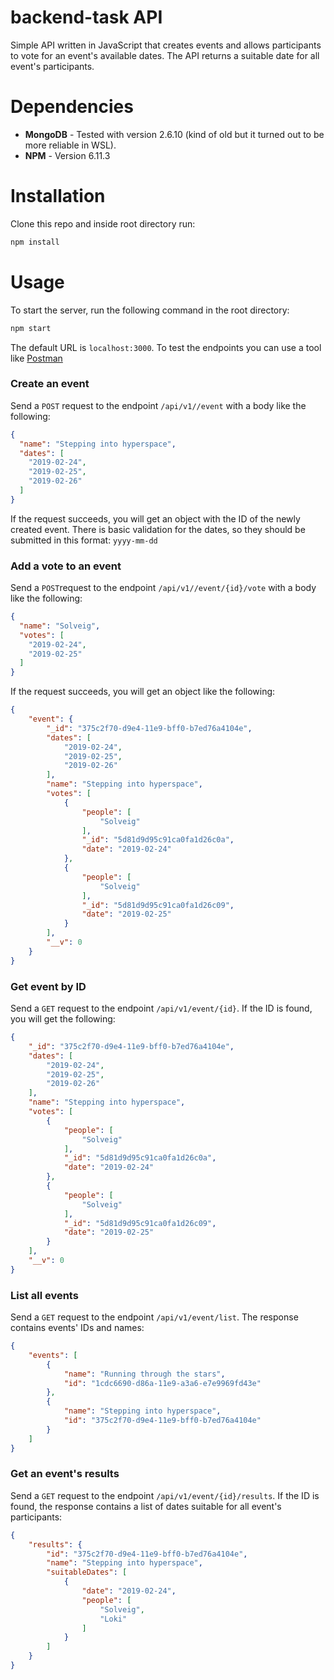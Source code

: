 # backend-task API

Simple API written in JavaScript that creates events and allows participants to vote for an event's available dates. The API returns a suitable date for all event's participants.

# Dependencies

- **MongoDB** - Tested with version 2.6.10 (kind of old but it turned out to be more reliable in WSL).
- **NPM** - Version 6.11.3

# Installation

Clone this repo and inside root directory run:

```bash
npm install
```
# Usage

To start the server, run the following command in the root directory:

```bash
npm start
```

The default URL is `localhost:3000`. To test the endpoints you can use a tool like [Postman](https://www.getpostman.com/downloads/)

### Create an event

Send a `POST` request to the endpoint `/api/v1//event` with a body like the following:
```json
{
  "name": "Stepping into hyperspace",
  "dates": [
    "2019-02-24",
    "2019-02-25",
    "2019-02-26"
  ]
}
```
If the request succeeds, you will get an object with the ID of the newly created event. There is basic validation for the dates, so they should be submitted in this format: `yyyy-mm-dd`

### Add a vote to an event

Send a `POST`request to the endpoint `/api/v1//event/{id}/vote`  with a body like the following:
```json
{
  "name": "Solveig",
  "votes": [
    "2019-02-24",
    "2019-02-25"
  ]
}
```
If the request succeeds, you will get an object like the following:
```json
{
    "event": {
        "_id": "375c2f70-d9e4-11e9-bff0-b7ed76a4104e",
        "dates": [
            "2019-02-24",
            "2019-02-25",
            "2019-02-26"
        ],
        "name": "Stepping into hyperspace",
        "votes": [
            {
                "people": [
                    "Solveig"
                ],
                "_id": "5d81d9d95c91ca0fa1d26c0a",
                "date": "2019-02-24"
            },
            {
                "people": [
                    "Solveig"
                ],
                "_id": "5d81d9d95c91ca0fa1d26c09",
                "date": "2019-02-25"
            }
        ],
        "__v": 0
    }
}
```
### Get event by ID

Send a `GET` request to the endpoint `/api/v1/event/{id}`. If the ID is found, you will get the following:
```json
{
    "_id": "375c2f70-d9e4-11e9-bff0-b7ed76a4104e",
    "dates": [
        "2019-02-24",
        "2019-02-25",
        "2019-02-26"
    ],
    "name": "Stepping into hyperspace",
    "votes": [
        {
            "people": [
                "Solveig"
            ],
            "_id": "5d81d9d95c91ca0fa1d26c0a",
            "date": "2019-02-24"
        },
        {
            "people": [
                "Solveig"
            ],
            "_id": "5d81d9d95c91ca0fa1d26c09",
            "date": "2019-02-25"
        }
    ],
    "__v": 0
}
```

### List all events

Send a `GET` request to the endpoint `/api/v1/event/list`. The response contains events' IDs and names:
```json
{
    "events": [
        {
            "name": "Running through the stars",
            "id": "1cdc6690-d86a-11e9-a3a6-e7e9969fd43e"
        },
        {
            "name": "Stepping into hyperspace",
            "id": "375c2f70-d9e4-11e9-bff0-b7ed76a4104e"
        }
    ]
}
```

### Get an event's results

Send a `GET` request to the endpoint `/api/v1/event/{id}/results`. If the ID is found, the response contains a list of dates suitable for all event's participants:
```json
{
    "results": {
        "id": "375c2f70-d9e4-11e9-bff0-b7ed76a4104e",
        "name": "Stepping into hyperspace",
        "suitableDates": [
            {
                "date": "2019-02-24",
                "people": [
                    "Solveig",
                    "Loki"
                ]
            }
        ]
    }
}
```


